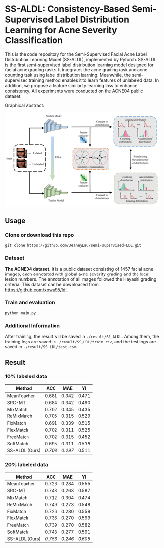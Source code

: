 # SS-ALDL: Consistency-Based Semi-Supervised Label Distribution Learning for Acne Severity Classification
This is the code repository for the Semi-Supervised Facial Acne Label Distribution Learning Model (SS-ALDL), implemented by Pytorch. SS-ALDL is the first semi-supervised label distribution learning model designed for facial acne grading tasks. It integrates the acne grading task and acne counting task using label distribution learning. Meanwhile, the semi-supervised training method enables it to learn features of unlabeled data. In addition, we propose a feature similarity learning loss to enhance consistency. All experiments were conducted on the ACNE04 public dataset.

Graphical Abstract:
<div align="center" >
  <img src="https://github.com/JeaneyLau/semi-supervised-LDL/blob/main/image/Abstract.jpg">
</div>

## Usage

### Clone or download this repo
```
git clone https://github.com/JeaneyLau/semi-supervised-LDL.git
```
### Dateset

**The ACNE04 dataset**. It is a public dataset consisting of 1457 facial acne images, each annotated with global acne severity grading and the local lesion numbers. The annotation of all images followed the Hayashi grading criteria. This dataset can be downloaded from https://github.com/xpwu95/ldl.

### Train and evaluation
```
python main.py
```
### Additional Information
After training, the result will be saved in `./result/SS_ALDL`. Among them, the training logs are saved in `./result/SS_LDL/train.csv`, and the test logs are saved in `./result/SS_LDL/test.csv`.

## Result

### 10% labeled data 

| Method | ACC| MAE | YI |
| ---- | -------| ----- |----|
| MeanTeacher|  0.681 | 0.342| 0.471 |
| SRC-MT|  0.684 | 0.342 | 0.490|
| MixMatch|  0.702 | 0.345|0.435 |
| ReMixMatch|  0.705 |0.315|0.529 |
| FixMatch|  0.691|0.339| 0.515|
| FlexMatch|  0.702 |0.311| 0.525|
| FreeMatch|  0.702 |0.315| 0.452|
| SoftMatch|  0.695 |0.311| *0.538* |
| SS-ALDL (Ours)|  *0.708* |*0.297*| 0.511|

### 20% labeled data 

| Method | ACC| MAE | YI |
| ---- | -------| ----- |----|
| MeanTeacher|  0.726 | 0.284| 0.555 |
| SRC-MT|  0.743 | 0.263 | 0.587|
| MixMatch|  0.712 | 0.304|0.474 |
| ReMixMatch|  0.749 |0.273|0.548 |
| FixMatch|  0.726|0.280| 0.559|
| FlexMatch|  0.736 |0.270| 0.599|
| FreeMatch|  0.739 |0.270| 0.582|
| SoftMatch|  0.743 |0.277| 0.591 |
| SS-ALDL (Ours)|  *0.756* |*0.246*| *0.605*|
